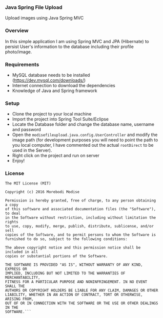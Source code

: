 ### Java Spring File Upload
Upload images using Java Spring MVC

### Overview
In this simple application I am using Spring MVC and JPA (Hibernate) to persist User's information to the database including their profile photo/image. 

### Requirements
 - MySQL database needs to be installed (https://dev.mysql.com/downloads/)
 - Internet connection to download the dependencies
 - Knowledge of Java and Spring framework

### Setup
 - Clone the project to your local machine
 - Import the project into Spring Tool Suite/Eclipse
 - Locate the Database folder and change the database name, username and password
 - Open the ```modisefileupload.java.config.UserController``` and 
 modify the image path (for development purposes you will need to point the path to you local computer, 
 I have commented out the actual `rootDirect` to be used in the Server).
 - Right click on the project and run on server
 - Enjoy!


### License
```
The MIT License (MIT)

Copyright (c) 2016 Morebodi Modise

Permission is hereby granted, free of charge, to any person obtaining a copy
of this software and associated documentation files (the "Software"), to deal
in the Software without restriction, including without limitation the rights
to use, copy, modify, merge, publish, distribute, sublicense, and/or sell
copies of the Software, and to permit persons to whom the Software is
furnished to do so, subject to the following conditions:

The above copyright notice and this permission notice shall be included in all
copies or substantial portions of the Software.

THE SOFTWARE IS PROVIDED "AS IS", WITHOUT WARRANTY OF ANY KIND, EXPRESS OR
IMPLIED, INCLUDING BUT NOT LIMITED TO THE WARRANTIES OF MERCHANTABILITY,
FITNESS FOR A PARTICULAR PURPOSE AND NONINFRINGEMENT. IN NO EVENT SHALL THE
AUTHORS OR COPYRIGHT HOLDERS BE LIABLE FOR ANY CLAIM, DAMAGES OR OTHER
LIABILITY, WHETHER IN AN ACTION OF CONTRACT, TORT OR OTHERWISE, ARISING FROM,
OUT OF OR IN CONNECTION WITH THE SOFTWARE OR THE USE OR OTHER DEALINGS IN THE
SOFTWARE.```